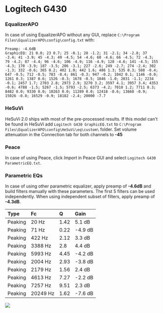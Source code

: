 # Logitech G430

### EqualizerAPO
In case of using EqualizerAPO without any GUI, replace `C:\Program Files\EqualizerAPO\config\config.txt`
with:
```
Preamp: -4.6dB
GraphicEQ: 21 0.0; 23 0.7; 25 -0.1; 28 -1.2; 31 -2.1; 34 -2.8; 37 -3.4; 41 -3.9; 45 -4.3; 49 -4.5; 54 -4.6; 60 -4.6; 66 -4.5; 72 -4.3; 79 -4.2; 87 -4.4; 96 -4.6; 106 -4.9; 116 -4.9; 128 -4.6; 141 -4.5; 155 -4.3; 170 -3.9; 187 -3.5; 206 -3.1; 227 -2.6; 249 -2.7; 274 -2.4; 302 -1.3; 332 -0.6; 365 0.2; 402 1.0; 442 1.6; 486 1.3; 535 0.3; 588 -0.4; 647 -0.5; 712 -0.5; 783 -0.4; 861 -0.3; 947 -0.2; 1042 0.1; 1146 -0.0; 1261 0.3; 1387 0.6; 1526 -0.3; 1678 -0.5; 1846 -1.0; 2031 -1.1; 2234 -0.1; 2457 1.7; 2703 2.8; 2973 2.9; 3270 3.2; 3597 4.1; 3957 3.4; 4353 -0.6; 4788 -1.5; 5267 -1.5; 5793 -2.5; 6373 -4.2; 7010 1.2; 7711 0.3; 8482 0.0; 9330 0.0; 10263 0.0; 11289 0.0; 12418 -0.6; 13660 -0.9; 15026 -0.8; 16529 -0.9; 18182 -2.4; 20000 -7.7
```

### HeSuVi
HeSuVi 2.0 ships with most of the pre-processed results. If this model can't be found in HeSuVi add
`Logitech G430 GraphicEQ.txt` to `C:\Program Files\EqualizerAPO\config\HeSuVi\eq\custom\` folder.
Set volume attenuation in the Connection tab for both channels to **-45**

### Peace
In case of using Peace, click *Import* in Peace GUI and select `Logitech G430 ParametricEQ.txt`.

### Parametric EQs
In case of using other parametric equalizer, apply preamp of **-4.6dB** and build filters manually
with these parameters. The first 5 filters can be used independently.
When using independent subset of filters, apply preamp of **-4.3dB**.

| Type    | Fc       |    Q | Gain    |
|:--------|:---------|:-----|:--------|
| Peaking | 20 Hz    | 1.42 | 5.1 dB  |
| Peaking | 71 Hz    | 0.22 | -4.9 dB |
| Peaking | 422 Hz   | 2.12 | 3.3 dB  |
| Peaking | 3388 Hz  | 2.8  | 4.4 dB  |
| Peaking | 5993 Hz  | 4.45 | -4.2 dB |
| Peaking | 2004 Hz  | 2.93 | -3.8 dB |
| Peaking | 2179 Hz  | 1.56 | 2.4 dB  |
| Peaking | 4613 Hz  | 7.27 | -2.2 dB |
| Peaking | 7257 Hz  | 9.51 | 2.3 dB  |
| Peaking | 20249 Hz | 1.62 | -7.6 dB |

![](https://raw.githubusercontent.com/jaakkopasanen/AutoEq/master/results/rtings/avg/Logitech%20G430/Logitech%20G430.png)